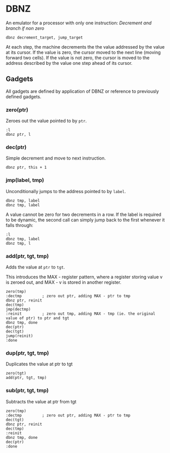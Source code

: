 DBNZ
===

An emulator for a processor with only one instruction:
*Decrement and branch if non zero*

`dbnz decrement_target, jump_target`

At each step, the machine decrements the the value addressed by the value at its cursor. If the value is zero, the cursor moved to the next line (moving forward two cells). If the value is not zero, the cursor is moved to the address described by the value one step ahead of its cursor.

Gadgets
---

All gadgets are defined by application of DBNZ or reference to previously defined gadgets.

### zero(ptr)
Zeroes out the  value pointed to by `ptr`.

```
:l
dbnz ptr, l
```

### dec(ptr)
Simple decrement and move to next instruction.
```
dbnz ptr, this + 1
```

### jmp(label, tmp)
Unconditionally jumps to the address pointed to by `label`.

```
dbnz tmp, label
dbnz tmp, label
```

A value cannot be zero for two decrements in a row. If the label is required to be dynamic, the second call can simply jump back to the first whenever it falls through:

```
:l
dbnz tmp, label
dbnz tmp, l
```

### add(ptr, tgt, tmp)
Adds the value at `ptr` to `tgt`.

This introduces the MAX - register pattern, where a register storing value v is zeroed out, and MAX - v is stored in another register.

```
zero(tmp)
:dectmp         ; zero out ptr, adding MAX - ptr to tmp
dbnz ptr, reinit
dec(tmp)
jmp(dectmp)
:reinit         ; zero out tmp, adding MAX - tmp (ie. the original value of ptr) to ptr and tgt
dbnz tmp, done
dec(ptr)
dec(tgt)
jump(reinit)
:done
```

### dup(ptr, tgt, tmp)

Duplicates the value at ptr to tgt
```
zero(tgt)
add(ptr, tgt, tmp)
```

### sub(ptr, tgt, tmp)
Subtracts the value at ptr from tgt

```
zero(tmp)
:dectmp         ; zero out ptr, adding MAX - ptr to tmp
dec(tgt)
dbnz ptr, reinit
dec(tmp)
:reinit
dbnz tmp, done
dec(ptr)
:done
```
